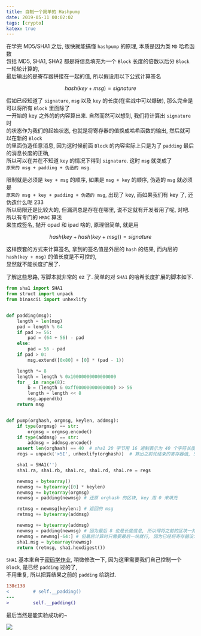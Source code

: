 ```yaml
---
title: 自制一个简单的 Hashpump
date: 2019-05-11 00:02:02
tags: [crypto]
katex: true
---
```


在学完 MD5/SHA1 之后, 很快就能搞懂 `hashpump` 的原理, 本质是因为类 `MD` 哈希函数  
包括 MD5, SHA1, SHA2 都是将信息填充为一个 `Block` 长度的倍数以后分 `Block` 一轮轮计算的,  
最后输出的是寄存器拼接在一起的值, 所以假设用以下公式计算签名  

<!--more-->

$$ hash(key + msg) = signature $$

假如已经知道了 `signature`, `msg` 以及 `key` 的长度(在实战中可以爆破), 那么完全是可以将所有 `Block` 里面除了  
一开始的 key 之外的的内容算出来. 自然而然可以想到, 我们将计算出 `signature` 时  
的状态作为我们的起始状态, 也就是将寄存器的值换成哈希函数的输出, 然后就可以在新的 `Block`  
的里面伪造任意消息, 因为这时候前面 `Block` 的内容实际上只是为了 `padding` 最后的消息长度的正确,  
所以可以在并在不知道 `key` 的情况下得到 `signature`. 这时 `msg` 就变成了  
`原来的 msg + padding + 伪造的 msg`.  

限制就是必须是 `key + msg` 的顺序, 如果是 `msg + key` 的顺序, 伪造的 `msg` 就必须是  
`原来的 msg + key + padding + 伪造的 msg`, 出现了 key, 而如果我们有 key 了, 还伪造什么呢 233  
所以局限还是比较大的, 但漏洞总是存在在哪里, 说不定就有开发者用了呢, 对吧. 所以有专门的 `HMAC` 算法  
来生成签名, 抛开 opad 和 ipad 啥的, 原理很简单, 就是用  

$$ hash(key + hash(key + msg)) = signature $$

这样嵌套的方式来计算签名, 拿到的签名值是外层的 `hash` 的结果, 而内层的 `hash(key + msg)` 的值长度是不可控的,  
显然就不能长度扩展了.  

了解这些思路, 写脚本就非常的 ez 了. 简单的对 `SHA1` 的哈希长度扩展的脚本如下.  

```python
from sha1 import SHA1
from struct import unpack
from binascii import unhexlify


def padding(msg):
    length = len(msg)
    pad = length % 64
    if pad >= 56:
        pad = (64 + 56) - pad
    else:
        pad = 56 - pad
    if pad > 0:
        msg.extend([0x80] + [0] * (pad - 1))

    length *= 8
    length = length % 0x10000000000000000
    for _ in range(8):
        b = (length & 0xff00000000000000) >> 56
        length = length << 8
        msg.append(b)
    return msg


def pump(orghash, orgmsg, keylen, addmsg):
    if type(orgmsg) == str:
        orgmsg = orgmsg.encode()
    if type(addmsg) == str:
        addmsg = addmsg.encode()
    assert len(orghash) == 40  # sha1 20 字节用 16 进制表示为 40 个字符长度
    regs = unpack('>5I', unhexlify(orghash))  # 算出之前轮结束的寄存器值, SHA1 是大端存储

    sha1 = SHA1('')
    sha1.ra, sha1.rb, sha1.rc, sha1.rd, sha1.re = regs

    newmsg = bytearray()
    newmsg += bytearray([0] * keylen)
    newmsg += bytearray(orgmsg)
    newmsg = padding(newmsg) # 还原 orghash 的区块, key 用 0 来填充

    retmsg = newmsg[keylen:] # 返回的 msg
    retmsg += bytearray(addmsg)

    newmsg += bytearray(addmsg)
    newmsg = padding(newmsg) # 因为最后 8 位是长度信息, 所以得将之前的区块一并来 padding
    newmsg = newmsg[-64:] # 但最后计算时只需要最后一块就行, 因为已经将寄存器设为之前的算出来的结果
    sha1.msg = bytearray(newmsg)
    return (retmsg, sha1.hexdigest())
```

`SHA1` 基本来自于[密码学作业][1], 稍微修改一下, 因为这里需要我们自己控制一个 `Block`, 是已经 `padding` 过的了,  
不用重复, 所以把算结果之前的 `padding` 给跳过.  

```diff
138c138
<         # self.__padding()
---
>         self.__padding()
```

最后当然是能实验成功的~  

![][2]  


[1]: https://github.com/rmb122/Cryptography/blob/master/SHA1.py
[2]: https://i.loli.net/2019/05/11/5cd5a7015838e.png
